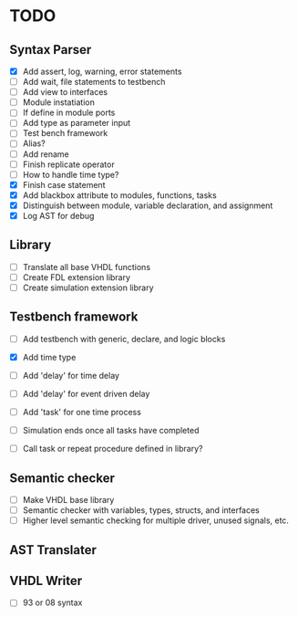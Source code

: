 # TODO

## Syntax Parser
- [x] Add assert, log, warning, error statements
- [ ] Add wait, file statements to testbench
- [ ] Add view to interfaces
- [ ] Module instatiation
- [ ] If define in module ports
- [ ] Add type as parameter input
- [ ] Test bench framework
- [ ] Alias?
- [ ] Add rename 
- [ ] Finish replicate operator
- [ ] How to handle time type?
- [x] Finish case statement
- [x] Add blackbox attribute to modules, functions, tasks
- [x] Distinguish between module, variable declaration, and assignment
- [x] Log AST for debug

## Library 
- [ ] Translate all base VHDL functions
- [ ] Create FDL extension library
- [ ] Create simulation extension library

## Testbench framework
- [ ] Add testbench with generic, declare, and logic blocks
- [x] Add time type
- [ ] Add 'delay' for time delay
- [ ] Add 'delay' for event driven delay
- [ ] Add 'task' for one time process
- [ ] Simulation ends once all tasks have completed
- [ ] Call task or repeat procedure defined in library?


## Semantic checker
- [ ] Make VHDL base library
- [ ] Semantic checker with variables, types, structs, and interfaces
- [ ] Higher level semantic checking for multiple driver, unused signals, etc.

## AST Translater


## VHDL Writer
- [ ] 93 or 08 syntax


